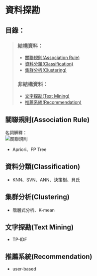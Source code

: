 # 資料探勘   
## 目錄：
> ### 結構資料：
> * [關聯規則(Association Rule)]()
> * [資料分類(Classification)]()
> * [集群分析(Clustering)]()
> ### 非結構資料：
> * [文字探勘(Text Mining)]()
> * [推薦系統(Recommendation)]()
## 關聯規則(Association Rule)    
名詞解釋：   
![關聯規則]()
* Apriori、FP Tree
## 資料分類(Classification)
* KNN、SVN、ANN、決策樹、貝氏
## 集群分析(Clustering)
* 階層式分析、K-mean
## 文字探勘(Text Mining)
* TP-IDF
## 推薦系統(Recommendation)
* user-based
